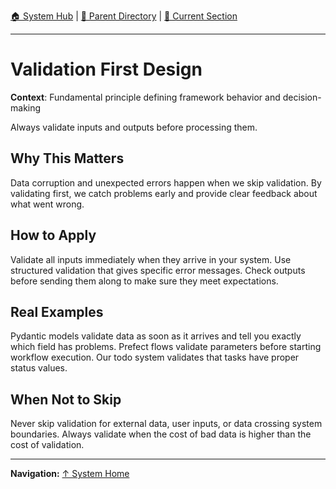 [🏠 System Hub](../INDEX.md) | [📁 Parent Directory](./) | [📖 Current Section](#)

---

# Validation First Design

**Context**: Fundamental principle defining framework behavior and decision-making


Always validate inputs and outputs before processing them.

## Why This Matters

Data corruption and unexpected errors happen when we skip validation. By validating first, we catch problems early and provide clear feedback about what went wrong.

## How to Apply

Validate all inputs immediately when they arrive in your system. Use structured validation that gives specific error messages. Check outputs before sending them along to make sure they meet expectations.

## Real Examples

Pydantic models validate data as soon as it arrives and tell you exactly which field has problems. Prefect flows validate parameters before starting workflow execution. Our todo system validates that tasks have proper status values.

## When Not to Skip

Never skip validation for external data, user inputs, or data crossing system boundaries. Always validate when the cost of bad data is higher than the cost of validation.

---
**Navigation:** [↑ System Home](../INDEX.md)

